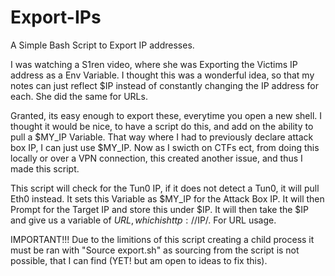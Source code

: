 # Export-IPs
A Simple Bash Script to Export IP addresses. 

I was watching a S1ren video, where she was Exporting the Victims IP address as a Env Variable. I thought this was a wonderful idea, so that my notes can just reflect $IP instead of constantly changing the IP address for each. She did the same for URLs. 

Granted, its easy enough to export these, everytime you open a new shell. I thought it would be nice, to have a script do this, and add on the ability to pull a $MY_IP Variable. That way where I had to previously declare attack box IP, I can just use $MY_IP. Now as I swicth on CTFs ect, from doing this locally or over a VPN connection, this created another issue, and thus I made this script. 

This script will check for the Tun0 IP, if it does not detect a Tun0, it will pull Eth0 instead. It sets this Variable as $MY_IP for the Attack Box IP. It will then Prompt for the Target IP and store this under $IP. It will then take the $IP and give us a variable of $URL, which is http://$IP/. For URL usage. 



IMPORTANT!!! Due to the limitions of this script creating a child process it must be ran with "Source export.sh" as sourcing from the script is not possible, that I can find (YET! but am open to ideas to fix this). 
 
